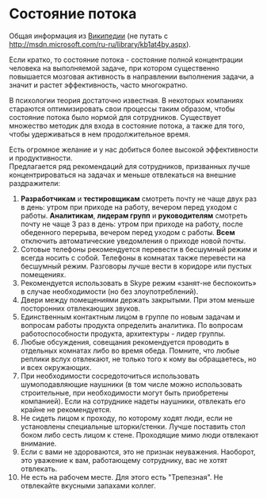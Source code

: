 # Состояние потока

Общая информация из [Википедии](https://ru.wikipedia.org/wiki/%D0%9F%D0%BE%D1%82%D0%BE%D0%BA_(%D0%BF%D1%81%D0%B8%D1%85%D0%BE%D0%BB%D0%BE%D0%B3%D0%B8%D1%8F)) (не путать с http://msdn.microsoft.com/ru-ru/library/kb1at4by.aspx). 

Если кратко, то состояние потока - состояние полной концентрации человека на выполняемой задаче, при котором существенно повышается мозговая активность в направлении выполнения задачи, а значит и растет эффективность, часто многократно.

В психологии теория достаточно известная. В некоторых компаниях стараются оптимизировать свои процессы таким образом, чтобы состояние потока было нормой для сотрудников. Существует множество методик для входа в состояние потока, а также для того, чтобы удерживаться в нем продолжительное время.

Есть огромное желание и у нас добиться более высокой эффективности и продуктивности.  
Предлагается ряд рекомендаций для сотрудников, призванных лучше концентрироваться на задачах и меньше отвлекаться на внешние раздражители:

1. **Разработчикам** и **тестировщикам** смотреть почту не чаще двух раз в день: утром при приходе на работу, вечером перед уходом с работы. **Аналитикам**, **лидерам групп** и **руководителям** смотреть почту не чаще 3 раз в день: утром при приходе на работу, после обеденного перерыва, вечером перед уходом с работы. **Всем** отключить автоматические уведомления о приходе новой почты.
2. Сотовые телефоны рекомендуется перевести в бесшумный режим и всегда носить с собой. Телефоны в комнатах также перевести на бесшумный режим. Разговоры лучше вести в коридоре или пустых помещениях.
3. Рекомендуется использовать в Skype режим «занят-не беспокоить» в случае необходимости (но без злоупотреблений).
4. Двери между помещениями держать закрытыми. При этом меньше посторонних отвлекающих звуков.
5. Единственным контактным лицом в группе по новым задачам и вопросам работы продукта определить аналитика. По вопросам работоспособности продукта, архитектуры - лидер группы.
6. Любые обсуждения, совещания рекомендуется проводить в отдельных комнатах либо во время обеда. Помните, что любые реплики вслух отвлекают, не только того к кому вы обращаетесь, но и всех окружающих.
7. При необходимости сосредоточиться использовать шумоподавляющие наушники (в том числе можно использовать строительные, при необходимости могут быть приобретены компанией). Если на сотруднике надеты наушники, отвлекать его крайне не рекомендуется.
8. Не сидеть лицом к проходу, по которому ходят люди, если не установлены специальные шторки/стенки. Лучше поставить стол боком либо сесть лицом к стене. Проходящие мимо люди отвлекают внимание. 
9. Если с вами не здороваются, это не признак неуважения. Наоборот, это уважение к вам, работающему сотруднику, вас не хотят отвлекать.
10. Не есть на рабочем месте. Для этого есть "Трепезная". Не отвлекайте вкусными запахами коллег.